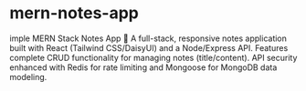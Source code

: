 # mern-notes-app
imple MERN Stack Notes App 📝  A full-stack, responsive notes application built with React (Tailwind CSS/DaisyUI) and a Node/Express API. Features complete CRUD functionality for managing notes (title/content). API security enhanced with Redis for rate limiting and Mongoose for MongoDB data modeling.
